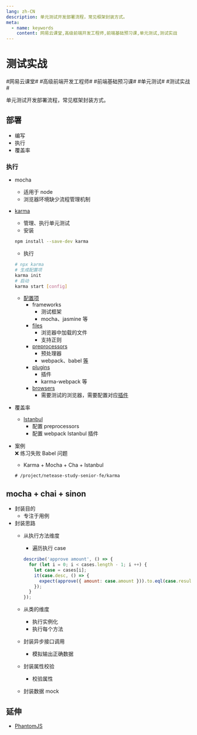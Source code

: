 ```yaml
---
lang: zh-CN
description: 单元测试开发部署流程，常见框架封装方式。
meta:
  - name: keywords
    content: 网易云课堂,高级前端开发工程师,前端基础预习课,单元测试,测试实战
---
```


# 测试实战

\#网易云课堂#
\#高级前端开发工程师#
\#前端基础预习课#
\#单元测试#
\#测试实战#

单元测试开发部署流程，常见框架封装方式。

## 部署

* 编写
* 执行
* 覆盖率

### 执行

* mocha
  * 适用于 node
  * 浏览器环境缺少流程管理机制

* [karma](http://karma-runner.github.io/4.0/index.html)
  * 管理、执行单元测试
  * 安装

  ```bash
  npm install --save-dev karma
  ```

  * 执行

  ```bash
  # npx karma
  # 生成配置项
  karma init
  # 启动
  karma start [config]
  ```

  * [配置项](http://karma-runner.github.io/4.0/config/configuration-file.html)
    * frameworks
      * 测试框架
      * mocha、jasmine 等
    * [files](http://karma-runner.github.io/4.0/config/files.html)
      * 浏览器中加载的文件
      * 支持正则
    * [preprocessors](http://karma-runner.github.io/4.0/config/preprocessors.html)
      * 预处理器
      * webpack、babel [等](https://www.npmjs.com/search?q=keywords:karma-preprocessor)
    * [plugins](http://karma-runner.github.io/4.0/config/plugins.html)
      * 插件
      * karma-webpack 等
    * [browsers](http://karma-runner.github.io/4.0/config/browsers.html)
      * 需要测试的浏览器，需要配置对应[插件](https://www.npmjs.com/search?q=keywords%3Akarma-launcher)

* 覆盖率
  * [Istanbul](https://github.com/istanbuljs/istanbuljs)
    * 配置 preprocessors
    * 配置 webpack Istanbul 插件

* 案例  
  :x: 练习失败 Babel 问题
  * Karma + Mocha + Cha + Istanbul

  ```
  # /project/netease-study-senior-fe/karma
  ```

## mocha + chai + sinon

* 封装目的
  * 专注于用例
* 封装思路
  * 从执行方法维度
    * 遍历执行 case
    
    ```js
    describe('approve amount', () => {
      for (let i = 0; i < cases.length - 1; i ++) {
        let case = cases[i];
        it(case.desc, () => {
          expect(approve({ amount: case.amount })).to.eql(case.result);
        });
      }
    });
    ```

  * 从类的维度
    * 执行实例化
    * 执行每个方法
  * 封装异步接口调用
    * 模拟输出正确数据
  * 封装属性校验
    * 校验属性
  * 封装数据 mock



## 延伸

* [PhantomJS](https://phantomjs.org/)